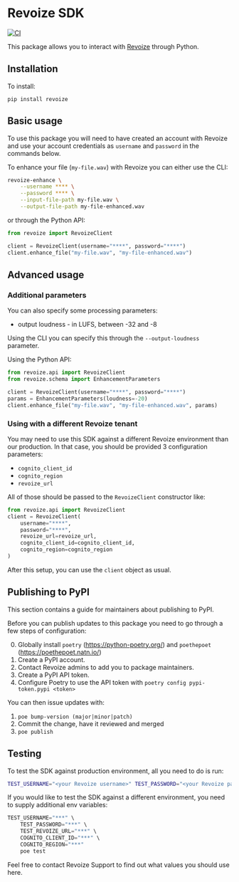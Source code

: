 # Revoize SDK

[![CI](https://github.com/Revoize/revoize-python-sdk/actions/workflows/ci.yml/badge.svg)](https://github.com/Revoize/revoize-python-sdk/actions/workflows/ci.yml)

This package allows you to interact with [Revoize](https://revoize.com) through Python.

## Installation

To install:

```
pip install revoize
```

## Basic usage

To use this package you will need to have created an account with Revoize and use your account credentials as `username` and `password` in the commands below.

To enhance your file (`my-file.wav`) with Revoize you can either use the CLI:

```bash
revoize-enhance \
    --username **** \
    --password **** \
    --input-file-path my-file.wav \
    --output-file-path my-file-enhanced.wav
```

or through the Python API:

```py
from revoize import RevoizeClient

client = RevoizeClient(username="****", password="****")
client.enhance_file("my-file.wav", "my-file-enhanced.wav")
```

## Advanced usage

### Additional parameters

You can also specify some processing parameters:

- output loudness - in LUFS, between -32 and -8

Using the CLI you can specify this through the `--output-loudness` parameter.

Using the Python API:

```py
from revoize.api import RevoizeClient
from revoize.schema import EnhancementParameters

client = RevoizeClient(username="****", password="****")
params = EnhancementParameters(loudness=-20)
client.enhance_file("my-file.wav", "my-file-enhanced.wav", params)
```

### Using with a different Revoize tenant

You may need to use this SDK against a different Revoize environment than our production. In that case, you should be provided 3 configuration parameters:

- `cognito_client_id`
- `cognito_region`
- `revoize_url`

All of those should be passed to the `RevoizeClient` constructor like:

```py
from revoize.api import RevoizeClient
client = RevoizeClient(
    username="****",
    password="****",
    revoize_url=revoize_url,
    cognito_client_id=cognito_client_id,
    cognito_region=cognito_region
)
```

After this setup, you can use the `client` object as usual.

## Publishing to PyPI

This section contains a guide for maintainers about publishing to PyPI.

Before you can publish updates to this package you need to go through a few steps of configuration:

0. Globally install `poetry` (https://python-poetry.org/) and `poethepoet` (https://poethepoet.natn.io/)
1. Create a PyPI account.
2. Contact Revoize admins to add you to package maintainers.
3. Create a PyPI API token.
4. Configure Poetry to use the API token with `poetry config pypi-token.pypi <token>`

You can then issue updates with:

1. `poe bump-version (major|minor|patch)`
2. Commit the change, have it reviewed and merged
3. `poe publish`

## Testing

To test the SDK against production environment, all you need to do is run:

```sh
TEST_USERNAME="<your Revoize username>" TEST_PASSWORD="<your Revoize password>" poe test
```

If you would like to test the SDK against a different environment, you need to supply additional env variables:

```py
TEST_USERNAME="***" \
    TEST_PASSWORD="***" \
    TEST_REVOIZE_URL="***" \
    COGNITO_CLIENT_ID="***" \
    COGNITO_REGION="***"
    poe test
```

Feel free to contact Revoize Support to find out what values you should use here.
